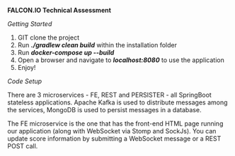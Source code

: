 **FALCON.IO Technical Assessment**

_Getting Started_

1. GIT clone the project
2. Run **_./gradlew clean build_** within the installation folder
3. Run **_docker-compose up --build_**
4. Open a browser and navigate to **_localhost:8080_** to use the application
5. Enjoy!

_Code Setup_

There are 3 microservices - FE, REST and PERSISTER - all SpringBoot stateless applications.
Apache Kafka is used to distribute messages among the services, MongoDB is used to persist 
messages in a database. 

The FE microservice is the one that has the front-end HTML page running our application (along with 
WebSocket via Stomp and SockJs). You can update score information by submitting a WebSocket message or
a REST POST call.